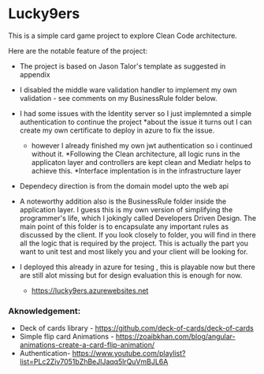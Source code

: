 # Lucky9ers
This is a simple card game project to explore Clean Code architecture.

Here are the notable feature of the project:
* The project is based on Jason Talor's template as suggested in appendix
* I disabled the middle ware validation handler to implement my own validation - see comments on my BusinessRule folder below.
* I had some issues with the Identity server so I just implemnted a simple authentication to continue the project
	*about the issue it turns out I can create my own certificate to deploy in azure to fix the issue.
	* however I already finished my own jwt authentication so i continued without it.
*Following the Clean architecture, all logic runs in the applicaton layer and controllers are kept clean and Mediatr helps to achieve this.
*Interface implentation is in the infrastructure layer
* Dependecy direction is from  the domain model upto the web api  

* A noteworthy addition also is the BusinessRule folder inside the application layer.
I guess this is my own version of simplifying the programmer's life,
which I jokingly called Developers Driven Design. The main point of this folder is to encapsulate any important rules as discussed by the client. 
If you look closely to folder, you will find in there all the logic that is required by the project. This is actually the part you want to unit test and most likely you and your client will be looking for.

* I deployed this already in azure for tesing , this is playable now but there are still alot missing
   but for design evaluation this is enough for now.
	* https://lucky9ers.azurewebsites.net

### Aknowledgement: 
* Deck of cards library - https://github.com/deck-of-cards/deck-of-cards
* Simple flip card Animations -  https://zoaibkhan.com/blog/angular-animations-create-a-card-flip-animation/
* Authentication- https://www.youtube.com/playlist?list=PLc2Ziv7051bZhBeJlJaqq5lrQuVmBJL6A

